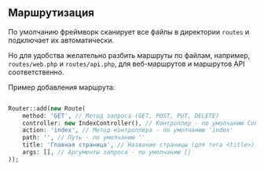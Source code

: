 ## Маршрутизация

По умолчанию фреймворк сканирует все файлы в директории `routes` и подключает их автоматически.

Но для удобства желательно разбить маршруты по файлам, например, `routes/web.php` и `routes/api.php`, для веб-маршрутов и маршрутов API соответственно.

Пример добавления маршрута:

```php

Router::add(new Route(
    method: 'GET', // Метод запроса (GET, POST, PUT, DELETE)
    controller: new IndexController(), // Контроллер - по умолчанию Controller()
    action: 'index', // Метод контроллера - по умолчанию 'index'
    path: '', // Путь - по умолчанию ''
    title: 'Главная страница', // Название страницы (для тега <title>) - по умолчанию APP_TITLE
    args: [], // Аргументы запроса - по умолчанию []
));

```
